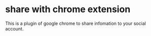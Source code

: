 # share with chrome extension
This is a plugin of google chrome to share infomation to your social account.



